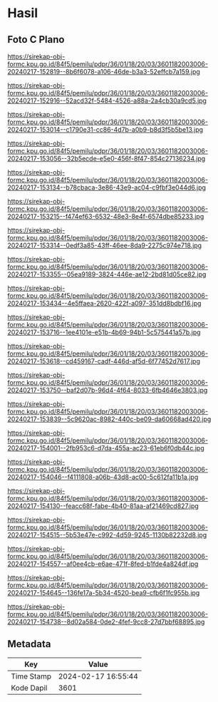 # Hasil

## Foto C Plano

https://sirekap-obj-formc.kpu.go.id/84f5/pemilu/pdpr/36/01/18/20/03/3601182003006-20240217-152819--8b6f6078-a106-46de-b3a3-52effcb7a159.jpg

https://sirekap-obj-formc.kpu.go.id/84f5/pemilu/pdpr/36/01/18/20/03/3601182003006-20240217-152916--52acd32f-5484-4526-a88a-2a4cb30a9cd5.jpg

https://sirekap-obj-formc.kpu.go.id/84f5/pemilu/pdpr/36/01/18/20/03/3601182003006-20240217-153014--c1790e31-cc86-4d7b-a0b9-b8d3f5b5be13.jpg

https://sirekap-obj-formc.kpu.go.id/84f5/pemilu/pdpr/36/01/18/20/03/3601182003006-20240217-153056--32b5ecde-e5e0-456f-8f47-854c27136234.jpg

https://sirekap-obj-formc.kpu.go.id/84f5/pemilu/pdpr/36/01/18/20/03/3601182003006-20240217-153134--b78cbaca-3e86-43e9-ac04-c9fbf3e044d6.jpg

https://sirekap-obj-formc.kpu.go.id/84f5/pemilu/pdpr/36/01/18/20/03/3601182003006-20240217-153215--f474ef63-6532-48e3-8e4f-6574dbe85233.jpg

https://sirekap-obj-formc.kpu.go.id/84f5/pemilu/pdpr/36/01/18/20/03/3601182003006-20240217-153314--0edf3a85-43ff-46ee-8da9-2275c974e718.jpg

https://sirekap-obj-formc.kpu.go.id/84f5/pemilu/pdpr/36/01/18/20/03/3601182003006-20240217-153355--05ea9189-3824-446e-ae12-2bd81d05ce82.jpg

https://sirekap-obj-formc.kpu.go.id/84f5/pemilu/pdpr/36/01/18/20/03/3601182003006-20240217-153434--4e5ffaea-2620-422f-a097-351dd8bdbf16.jpg

https://sirekap-obj-formc.kpu.go.id/84f5/pemilu/pdpr/36/01/18/20/03/3601182003006-20240217-153716--1ee4101e-e51b-4b69-94b1-5c575441a57b.jpg

https://sirekap-obj-formc.kpu.go.id/84f5/pemilu/pdpr/36/01/18/20/03/3601182003006-20240217-153618--cd459167-cadf-446d-af5d-6f77452d7617.jpg

https://sirekap-obj-formc.kpu.go.id/84f5/pemilu/pdpr/36/01/18/20/03/3601182003006-20240217-153750--baf2d07b-96d4-4f64-8033-6fb4646e3803.jpg

https://sirekap-obj-formc.kpu.go.id/84f5/pemilu/pdpr/36/01/18/20/03/3601182003006-20240217-153839--5c9620ac-8982-440c-be09-da60668ad420.jpg

https://sirekap-obj-formc.kpu.go.id/84f5/pemilu/pdpr/36/01/18/20/03/3601182003006-20240217-154001--2fb953c6-d7da-455a-ac23-61eb6f0db44c.jpg

https://sirekap-obj-formc.kpu.go.id/84f5/pemilu/pdpr/36/01/18/20/03/3601182003006-20240217-154046--f4111808-a06b-43d8-ac00-5c612fa11b1a.jpg

https://sirekap-obj-formc.kpu.go.id/84f5/pemilu/pdpr/36/01/18/20/03/3601182003006-20240217-154130--feacc68f-fabe-4b40-81aa-af21469cd827.jpg

https://sirekap-obj-formc.kpu.go.id/84f5/pemilu/pdpr/36/01/18/20/03/3601182003006-20240217-154515--5b53e47e-c992-4d59-9245-1130b82232d8.jpg

https://sirekap-obj-formc.kpu.go.id/84f5/pemilu/pdpr/36/01/18/20/03/3601182003006-20240217-154557--af0ee4cb-e6ae-471f-8fed-b1fde4a824df.jpg

https://sirekap-obj-formc.kpu.go.id/84f5/pemilu/pdpr/36/01/18/20/03/3601182003006-20240217-154645--136fe17a-5b34-4520-bea9-cfb6f1fc955b.jpg

https://sirekap-obj-formc.kpu.go.id/84f5/pemilu/pdpr/36/01/18/20/03/3601182003006-20240217-154738--8d02a584-0de2-4fef-9cc8-27d7bbf68895.jpg


## Metadata

| Key        | Value               |
| ---------- | ------------------- |
| Time Stamp | 2024-02-17 16:55:44 |
| Kode Dapil | 3601                |




